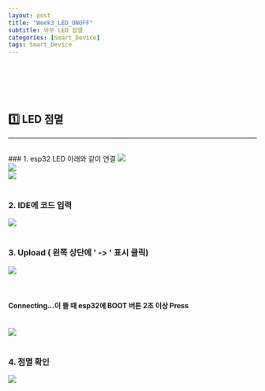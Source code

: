 ```yaml
---
layout: post
title: "Week3_LED_ONOFF"
subtitle: 외부 LED 점멸
categories: [Smart_Device]
tags: Smart_Device
---
```

<br><br>
<br><br>


## 1️⃣ LED 점멸
<hr/>
<br>
### 1. esp32 LED 아래와 같이 연결
<img src = "https://user-images.githubusercontent.com/63178658/225839001-2ee7c373-f2dd-4877-ad98-9dfdb926ca34.jpg"/>
<br>
<img src = "https://user-images.githubusercontent.com/63178658/225839010-856dc734-318a-4a84-93fc-df248d9fde17.jpg"/>
<br>
<img src = "https://user-images.githubusercontent.com/63178658/225865738-1f1f1ef2-704a-43dc-98e4-f76a6b5607a2.png"/>
<br><br>


### 2. IDE에 코드 입력
<img src = "https://user-images.githubusercontent.com/63178658/225835691-25683ca3-7a2a-427f-a02a-55404845b31d.png"/>
<br><br>


### 3. Upload ( 왼쪽 상단에 ' -> ' 표시 클릭)
<img src = "https://user-images.githubusercontent.com/63178658/225835695-99b828ae-eabe-4347-aa7d-50cb6a8e3e26.png"/><br>
<br><br>
#### Connecting...이 뜰 때 esp32에 BOOT 버튼 2초 이상 Press
<br>
<img src="https://user-images.githubusercontent.com/63178658/223057014-c7f12fef-6238-4f56-9618-30a3d3888535.png"/>
<br><br>


### 4. 점멸 확인
<img src = "https://user-images.githubusercontent.com/63178658/225839106-4f4ec7e5-2892-4f31-a4cb-a120164033fb.gif"/>
<br>
<br><br><br>
